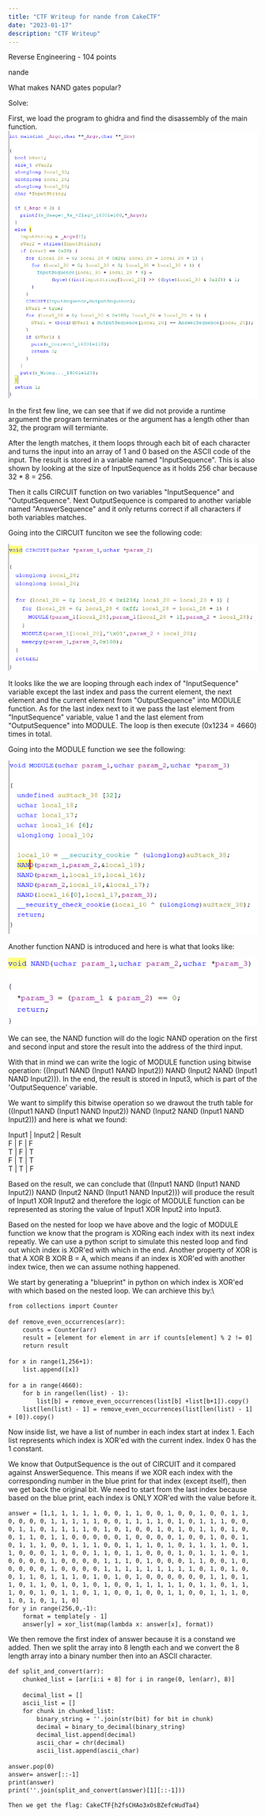 ```yaml
---
title: "CTF Writeup for nande from CakeCTF" 
date: "2023-01-17"
description: "CTF Writeup"
---
```


Reverse Engineering - 104 points

nande

What makes NAND gates popular?

Solve:

First, we load the program to ghidra and find the disassembly of the main function.
![Screenshot_1](./Screenshot2.png)

In the first few line, we can see that if we did not provide a runtime argument the program terminates or the argument has a length other than 32, the program will termiante.

After the length matches, it them loops through each bit of each character and turns the input into an array of 1 and 0 based on the ASCII code of the input. The result is stored in a variable named "InputSequence". This is also shown by looking at the size of InputSequence as it holds 256 char because 32 * 8 = 256.

Then it calls CIRCUIT function on two variables "InputSequence" and "OutputSequence". Next OutputSequence is compared to another variable named "AnswerSequence" and it only returns correct if all characters if both variables matches. 

Going into the CIRCUIT funciton we see the following code:

![Screenshot_2](./Screenshot3.png)

It looks like the we are looping through each index of "InputSequence" variable except the last index and pass the current element, the next element and the current element from "OutputSequence" into MODULE function. As for the last index next to it we pass the last element from "InputSequence" variable, value 1 and the last element from "OutputSequence" into MODULE. The loop is then execute (0x1234 = 4660) times in total.

Going into the MODULE function we see the following:

![Screenshot_3](./Screenshot4.png)

Another function NAND is introduced and here is what that looks like:

![Screenshot_4](./Screenshot5.png)

We can see, the NAND function will do the logic NAND operation on the first and second input and store the result into the address of the third input.

With that in mind we can write the logic of MODULE function using bitwise operation: ((Input1 NAND (Input1 NAND Input2)) NAND (Input2 NAND (Input1 NAND Input2))). In the end, the result is stored in Input3, which is part of the 'OutputSequence' variable.

We want to simplify this bitwise operation so we drawout the truth table for ((Input1 NAND (Input1 NAND Input2)) NAND (Input2 NAND (Input1 NAND Input2))) and here is what we found:

Input1  |  Input2  |  Result <br />
   F    |    F     |    F <br />
   T    |    F     |    T <br />
   F    |    T     |    T <br />
   T    |    T     |    F <br />

Based on the result, we can conclude that ((Input1 NAND (Input1 NAND Input2)) NAND (Input2 NAND (Input1 NAND Input2))) will produce the result of Input1 XOR Input2 and therefore the logic of MODULE function can be represented as storing the value of Input1 XOR Input2 into Input3.

Based on the nested for loop we have above and the logic of MODULE function we know that the program is XORing each index with its next index repeatly. We can use a python script to simulate this nested loop and find out which index is XOR'ed with which in the end. Another property of XOR is that A XOR B XOR B = A, which means if an index is XOR'ed with another index twice, then we can assume nothing happened.

We start by generating a "blueprint" in python on which index is XOR'ed with which based on the nested loop. We can archieve this by:\
```
from collections import Counter

def remove_even_occurrences(arr):
    counts = Counter(arr)
    result = [element for element in arr if counts[element] % 2 != 0]
    return result

for x in range(1,256+1):
    list.append([x])

for a in range(4660):
    for b in range(len(list) - 1):
        list[b] = remove_even_occurrences(list[b] +list[b+1]).copy()
    list[len(list) - 1] = remove_even_occurrences(list[len(list) - 1] + [0]).copy()
```
Now inside list, we have a list of number in each index start at index 1. Each list represents which index is XOR'ed with the current index. Index 0 has the 1 constant.

We know that OutputSequence is the out of CIRCUIT and it compared against AnswerSequence. This means if we XOR each index with the corresponding number in the blue print for that index (except itself), then we get back the original bit. We need to start from the last index because based on the blue print, each index is ONLY XOR'ed with the value before it.

```
answer = [1,1, 1, 1, 1, 1, 0, 0, 1, 1, 0, 0, 1, 0, 0, 1, 0, 0, 1, 1, 0, 0, 0, 0, 1, 1, 1, 1, 1, 0, 0, 1, 1, 1, 1, 0, 1, 0, 1, 1, 1, 0, 0, 0, 1, 1, 0, 1, 1, 1, 1, 0, 1, 0, 1, 0, 0, 1, 0, 1, 0, 1, 1, 0, 1, 0, 0, 1, 1, 0, 1, 1, 0, 0, 0, 0, 0, 1, 0, 0, 0, 0, 1, 0, 0, 1, 0, 0, 1, 0, 1, 1, 1, 0, 0, 1, 1, 1, 0, 0, 1, 1, 1, 0, 1, 0, 1, 1, 1, 1, 0, 1, 1, 0, 0, 0, 1, 1, 0, 0, 1, 1, 0, 1, 1, 0, 0, 0, 1, 0, 1, 1, 1, 0, 1, 0, 0, 0, 0, 1, 0, 0, 0, 0, 1, 1, 1, 0, 1, 0, 0, 0, 1, 1, 0, 0, 1, 0, 0, 0, 0, 0, 1, 0, 0, 0, 0, 1, 1, 1, 1, 1, 1, 1, 1, 1, 0, 1, 0, 1, 0, 0, 1, 1, 0, 1, 1, 1, 0, 1, 0, 1, 0, 1, 0, 0, 0, 0, 0, 0, 1, 1, 0, 1, 1, 0, 1, 1, 0, 1, 0, 1, 0, 1, 0, 0, 1, 1, 1, 1, 1, 0, 1, 1, 0, 1, 1, 1, 0, 0, 1, 0, 1, 1, 0, 1, 1, 0, 0, 1, 0, 0, 1, 1, 0, 0, 1, 1, 1, 0, 1, 0, 1, 0, 1, 1, 0]
for y in range(256,0,-1):
    format = template[y - 1]
    answer[y] = xor_list(map(lambda x: answer[x], format))
```

We then remove the first index of answer because it is a constand we added. Then we split the array into 8 length each and we convert the 8 length array into a binary number then into an ASCII character.

```
def split_and_convert(arr):
    chunked_list = [arr[i:i + 8] for i in range(0, len(arr), 8)]

    decimal_list = []
    ascii_list = []
    for chunk in chunked_list:
        binary_string = ''.join(str(bit) for bit in chunk)
        decimal = binary_to_decimal(binary_string)
        decimal_list.append(decimal)
        ascii_char = chr(decimal)
        ascii_list.append(ascii_char)

answer.pop(0)
answer= answer[::-1]
print(answer)
print(''.join(split_and_convert(answer)[1][::-1]))
```

```
Then we get the flag: CakeCTF{h2fsCHAo3xOsBZefcWudTa4}
```





